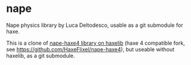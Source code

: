 # nape

Nape physics library by Luca Deltodesco, usable as a git submodule for haxe.

This is a clone of [nape-haxe4 library on haxelib](https://lib.haxe.org/p/nape-haxe4/) (haxe 4 compatible fork, see https://github.com/HaxeFlixel/nape-haxe4), but useable without haxelib, as a git submodule.
